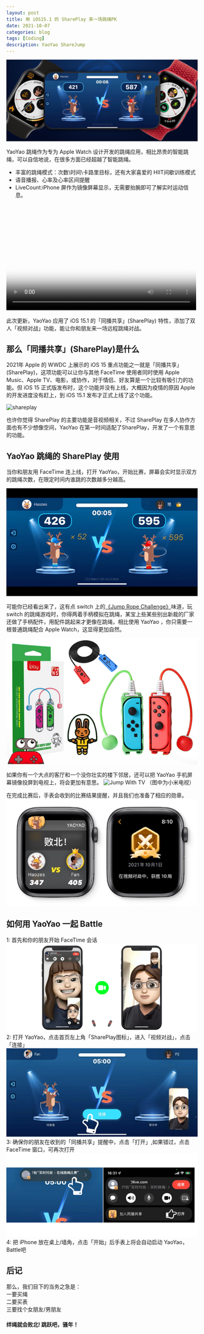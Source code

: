 ```yaml
---
layout: post
title: 用 iOS15.1 的 SharePlay 来一场跳绳PK
date: 2021-10-07
categories: blog
tags: [Coding]
description: YaoYao ShareJump
---
```


![banner](/img/post/1007/banner.jpg)

YaoYao 跳绳作为专为 Apple Watch 设计开发的跳绳应用，相比昂贵的智能跳绳，可以自信地说，在很多方面已经超越了智能跳绳。

- 丰富的跳绳模式：次数\时间\卡路里目标，还有大家喜爱的 HIIT间歇训练模式  
- 语音播报、心率及心率区间提醒
- LiveCount:iPhone 屏作为镜像屏幕显示，无需要抬腕即可了解实时运动信息。  

 <video controls crossorigin playsinline poster="https://cdn.onlytalk.top/screen05.jpg"
          style="--plyr-color-main: #F8AD34;"  width="500" height="280">
          <source src="https://cdn.onlytalk.top/yaoyao_intro.mp4" type="video/mp4" size="1080">
</video>


此次更新，YaoYao 应用了 iOS 15.1 的「同播共享」(SharePlay) 特性，添加了双人「视频对战」功能，能让你和朋友来一场远程跳绳对战。

## 那么「同播共享」(SharePlay)是什么

2021年 Apple 的 WWDC 上展示的 iOS 15 重点功能之一就是「同播共享」(SharePlay)，这项功能可以让你与其他 FaceTime 使用者同时使用 Apple Music、Apple TV、电影，或协作，对于情侣、好友算是一个比较有吸引力的功能。但 iOS 15 正式版发布时，这个功能并没有上线，大概因为疫情的原因 Apple 的开发进度没有赶上，到 iOS 15.1 发布才正式上线了这个功能。  

![shareplay](https://developer.apple.com/shareplay/images/lockup-hero-large_2x.png)

也许你觉得 SharePlay 的主要功能是音视频相关，不过 SharePlay 在多人协作方面也有不少想像空间，YaoYao 在第一时间适配了SharePlay，开发了一个有意思的功能。

## YaoYao 跳绳的 SharePlay 使用

当你和朋友用 FaceTime 连上线，打开 YaoYao，开始比赛，屏幕会实时显示双方的跳绳次数，在限定时间内谁跳的次数越多分越高。  

![sharejump](/img/post/1007/sharejump.gif)

可能你已经看出来了，这有点 switch 上的[《Jump Rope Challenge》](https://www.nintendo.com/games/detail/jump-rope-challenge-switch/)味道，玩 switch 的跳绳游戏时，你得两着手柄模拟在跳绳，某宝上些某些别出新裁的厂家还做了手柄配件，用配件跳起来才更像在跳绳，相比使用 YaoYao ，你只需要一根普通跳绳配合 Apple Watch，这显得更加自然。

![sharejump](/img/post/1007/switch_jump_ass.jpg)


如果你有一个大点的客厅和一个没你壮实的楼下邻居，还可以把 YaoYao 手机屏幕镜像投屏到电视上，将会更加有意思。
![Jump With TV](/img/post/1007/tv_jump.gif)
（图中为小米电视）

在完成比赛后，手表会收到的比赛结果提醒，并且我们也准备了相应的勋章。
![Game Result](/img/post/1007/gameresult.jpg)


## 如何用 YaoYao 一起 Battle  

1: 首先和你的朋友开始 FaceTime 会话
![sharejump](/img/post/1007/game_help1.png)
2: 打开 YaoYao，点击首页左上角「SharePlay图标」，进入「视频对战」，点击「连接」
![sharejump](/img/post/1007/game_help2.jpg)
3: 确保你的朋友在收到的「同播共享」提醒中，点击「打开」,如果错过，点击FaceTime 窗口，可再次打开
![sharejump](/img/post/1007/game_help3.png)
4: 把 iPhone 放在桌上/墙角，点击「开始」后手表上将会自动启动 YaoYao，Battle吧


## 后记

那么，我们目下的当务之急是：  
一要买绳  
二要买表  
三要找个女朋友/男朋友  

#### 绊绳就会败北! 跳跃吧，骚年！